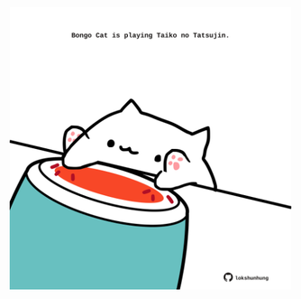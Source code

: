 <!-- built at 13/08/2023, 20:00:42 UTC -->
<p align="center">
  <img width="500" height="500" src="./ReadmeImage.svg">
</p>
